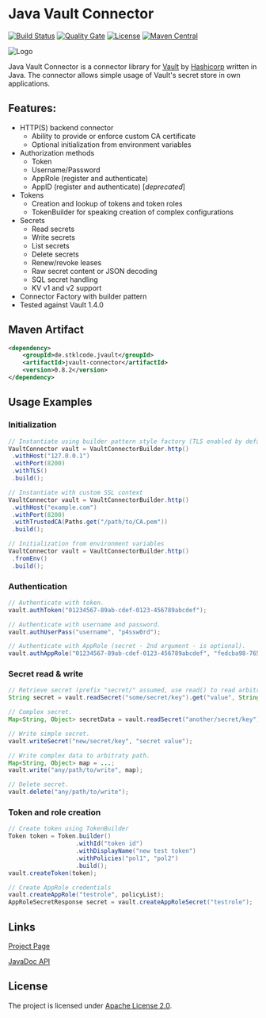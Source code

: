 # Java Vault Connector 

[![Build Status](https://travis-ci.org/stklcode/jvaultconnector.svg?branch=master)](https://travis-ci.org/stklcode/jvaultconnector)
[![Quality Gate](https://sonarcloud.io/api/project_badges/measure?project=de.stklcode.jvault%3Ajvault-connector&metric=alert_status)](https://sonarcloud.io/dashboard?id=de.stklcode.jvault%3Ajvault-connector)
[![License](https://img.shields.io/badge/license-Apache%202.0-blue.svg)](https://github.com/stklcode/jvaultconnector/blob/master/LICENSE.txt) 
[![Maven Central](https://img.shields.io/maven-central/v/de.stklcode.jvault/jvault-connector.svg)](https://search.maven.org/#search%7Cga%7C1%7Cg%3A%22de.stklcode.jvault%22%20AND%20a%3A%22jvault-connector%22)

![Logo](https://raw.githubusercontent.com/stklcode/jvaultconnector/master/assets/logo.png)

Java Vault Connector is a connector library for [Vault](https://www.vaultproject.io) by [Hashicorp](https://www.hashicorp.com) written in Java. The connector allows simple usage of Vault's secret store in own applications.

## Features:

* HTTP(S) backend connector
    *  Ability to provide or enforce custom CA certificate
    * Optional initialization from environment variables
* Authorization methods
    * Token
    * Username/Password
    * AppRole (register and authenticate)
    * AppID (register and authenticate) [_deprecated_]
* Tokens
    * Creation and lookup of tokens and token roles
    * TokenBuilder for speaking creation of complex configurations
* Secrets
    * Read secrets
    * Write secrets
    * List secrets
    * Delete secrets
    * Renew/revoke leases
    * Raw secret content or JSON decoding
    * SQL secret handling
    * KV v1 and v2 support
* Connector Factory with builder pattern
* Tested against Vault 1.4.0


## Maven Artifact
```xml
<dependency>
    <groupId>de.stklcode.jvault</groupId>
    <artifactId>jvault-connector</artifactId>
    <version>0.8.2</version>
</dependency>
```

## Usage Examples

### Initialization

```java
// Instantiate using builder pattern style factory (TLS enabled by default)
VaultConnector vault = VaultConnectorBuilder.http()
 .withHost("127.0.0.1")
 .withPort(8200)
 .withTLS()
 .build();

// Instantiate with custom SSL context
VaultConnector vault = VaultConnectorBuilder.http()
 .withHost("example.com")
 .withPort(8200)
 .withTrustedCA(Paths.get("/path/to/CA.pem"))
 .build();

// Initialization from environment variables 
VaultConnector vault = VaultConnectorBuilder.http()
 .fromEnv()
 .build();
```

### Authentication

```java
// Authenticate with token.
vault.authToken("01234567-89ab-cdef-0123-456789abcdef");

// Authenticate with username and password.
vault.authUserPass("username", "p4ssw0rd");

// Authenticate with AppRole (secret - 2nd argument - is optional).
vault.authAppRole("01234567-89ab-cdef-0123-456789abcdef", "fedcba98-7654-3210-fedc-ba9876543210");
```

### Secret read & write

```java
// Retrieve secret (prefix "secret/" assumed, use read() to read arbitrary paths)
String secret = vault.readSecret("some/secret/key").get("value", String.class);

// Complex secret.
Map<String, Object> secretData = vault.readSecret("another/secret/key").getData();

// Write simple secret.
vault.writeSecret("new/secret/key", "secret value");

// Write complex data to arbitraty path.
Map<String, Object> map = ...;
vault.write("any/path/to/write", map);

// Delete secret.
vault.delete("any/path/to/write");
```

### Token and role creation

```java
// Create token using TokenBuilder
Token token = Token.builder()
                   .withId("token id")
                   .withDisplayName("new test token")
                   .withPolicies("pol1", "pol2")
                   .build();
vault.createToken(token);

// Create AppRole credentials
vault.createAppRole("testrole", policyList);
AppRoleSecretResponse secret = vault.createAppRoleSecret("testrole");
```

## Links

[Project Page](http://jvault.stklcode.de)

[JavaDoc API](http://jvault.stklcode.de/apidocs/)

## License

The project is licensed under [Apache License 2.0](http://www.apache.org/licenses/LICENSE-2.0).
